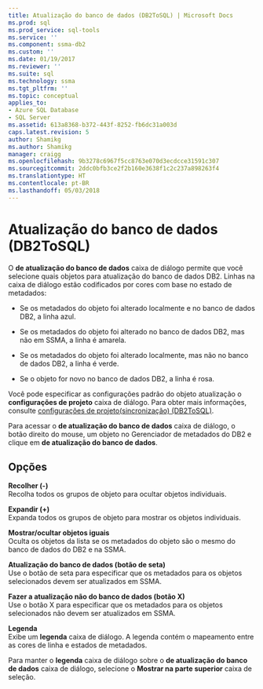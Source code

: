 ```yaml
---
title: Atualização do banco de dados (DB2ToSQL) | Microsoft Docs
ms.prod: sql
ms.prod_service: sql-tools
ms.service: ''
ms.component: ssma-db2
ms.custom: ''
ms.date: 01/19/2017
ms.reviewer: ''
ms.suite: sql
ms.technology: ssma
ms.tgt_pltfrm: ''
ms.topic: conceptual
applies_to:
- Azure SQL Database
- SQL Server
ms.assetid: 613a8368-b372-443f-8252-fb6dc31a003d
caps.latest.revision: 5
author: Shamikg
ms.author: Shamikg
manager: craigg
ms.openlocfilehash: 9b3278c6967f5cc8763e070d3ecdcce31591c307
ms.sourcegitcommit: 2ddc0bfb3ce2f2b160e3638f1c2c237a898263f4
ms.translationtype: HT
ms.contentlocale: pt-BR
ms.lasthandoff: 05/03/2018
---
```

# <a name="refresh-from-database-db2tosql"></a>Atualização do banco de dados (DB2ToSQL)
O **de atualização do banco de dados** caixa de diálogo permite que você selecione quais objetos para atualização do banco de dados DB2. Linhas na caixa de diálogo estão codificados por cores com base no estado de metadados:  
  
-   Se os metadados do objeto foi alterado localmente e no banco de dados DB2, a linha azul.  
  
-   Se os metadados do objeto foi alterado no banco de dados DB2, mas não em SSMA, a linha é amarela.  
  
-   Se os metadados do objeto foi alterado localmente, mas não no banco de dados DB2, a linha é verde.  
  
-   Se o objeto for novo no banco de dados DB2, a linha é rosa.  
  
Você pode especificar as configurações padrão do objeto atualização o **configurações de projeto** caixa de diálogo. Para obter mais informações, consulte [configurações de projeto&#40;sincronização&#41; &#40;DB2ToSQL&#41;](../../ssma/db2/project-settings-synchronization-db2tosql.md).  
  
Para acessar o **de atualização do banco de dados** caixa de diálogo, o botão direito do mouse, um objeto no Gerenciador de metadados do DB2 e clique em **de atualização do banco de dados**.  
  
## <a name="options"></a>Opções  
**Recolher (-)**  
Recolha todos os grupos de objeto para ocultar objetos individuais.  
  
**Expandir (+)**  
Expanda todos os grupos de objeto para mostrar os objetos individuais.  
  
**Mostrar/ocultar objetos iguais**  
Oculta os objetos da lista se os metadados do objeto são o mesmo do banco de dados do DB2 e na SSMA.  
  
**Atualização do banco de dados (botão de seta)**  
Use o botão de seta para especificar que os metadados para os objetos selecionados devem ser atualizados em SSMA.  
  
**Fazer a atualização não do banco de dados (botão X)**  
Use o botão X para especificar que os metadados para os objetos selecionados não devem ser atualizados em SSMA.  
  
**Legenda**  
Exibe um **legenda** caixa de diálogo. A legenda contém o mapeamento entre as cores de linha e estados de metadados.  
  
Para manter o **legenda** caixa de diálogo sobre o **de atualização do banco de dados** caixa de diálogo, selecione o **Mostrar na parte superior** caixa de seleção.  
  
